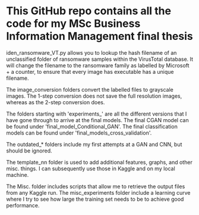 # This GitHub repo contains all the code for my MSc Business Information Management final thesis

iden_ransomware_VT.py allows you to lookup the hash filename of an unclassified folder of ransomware samples within the VirusTotal database. It will change the filename to the ransomware family as labelled by Microsoft + a counter, to ensure that every image has executable has a unique filename.

The image_conversion folders convert the labelled files to grayscale images. The 1-step conversion does not save the full resolution images, whereas as the 2-step conversion does.

The folders starting with 'experiments_' are all the different versions that I have gone through to arrive at the final models. The final CGAN model can be found under 'final_model_Conditional_GAN'. The final classification models can be found under 'final_models_cross_validation'. 

The outdated_* folders include my first attempts at a GAN and CNN, but should be ignored. 

The template_nn folder is used to add additional features, graphs, and other misc. things. I can subsequently use those in Kaggle and on my local machine. 

The Misc. folder includes scripts that allow me to retrieve the output files from any Kaggle run. 
The misc_experiments folder include a learning curve where I try to see how large the training set needs to be to achieve good performance. 

